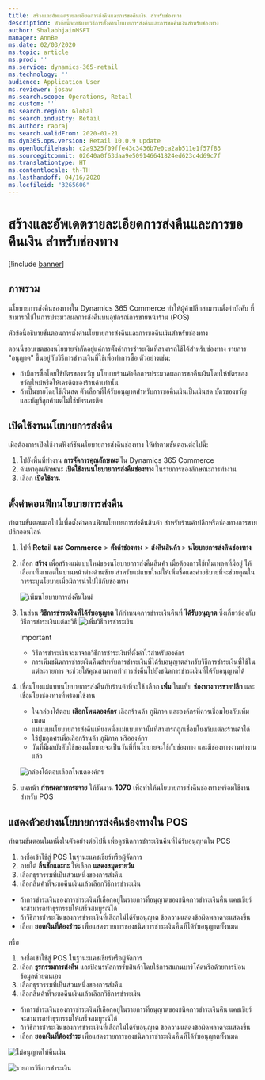 ```yaml
---
title: สร้างและอัพเดตรายละเอียดการส่งคืนและการขอคืนเงิน สำหรับช่องทาง
description: หัวข้อนี้จะอธิบายวิธีการตั้งค่านโยบายการส่งคืนและการขอคืนเงินสำหรับช่องทาง
author: ShalabhjainMSFT
manager: AnnBe
ms.date: 02/03/2020
ms.topic: article
ms.prod: ''
ms.service: dynamics-365-retail
ms.technology: ''
audience: Application User
ms.reviewer: josaw
ms.search.scope: Operations, Retail
ms.custom: ''
ms.search.region: Global
ms.search.industry: Retail
ms.author: rapraj
ms.search.validFrom: 2020-01-21
ms.dyn365.ops.version: Retail 10.0.9 update
ms.openlocfilehash: c2a9325f09ffe43c3436b7e0ca2ab511e1f57f83
ms.sourcegitcommit: 02640a0f63daa9e509146641824ed623c4d69c7f
ms.translationtype: HT
ms.contentlocale: th-TH
ms.lasthandoff: 04/16/2020
ms.locfileid: "3265606"
---
```

# <a name="create-and-update-a-returns-and-refunds-policy-for-a-channel"></a>สร้างและอัพเดตรายละเอียดการส่งคืนและการขอคืนเงิน สำหรับช่องทาง

[!include [banner](includes/banner.md)]

## <a name="overview"></a>ภาพรวม

นโยบายการส่งคืนช่องทางใน Dynamics 365 Commerce ทำให้ผู้ค้าปลีกสามารถตั้งค่าบังคับ ที่สามารถใช้ในการประมวลผลการส่งคืนบนอุปกรณ์การขายหน้าร้าน (POS)  

หัวข้อนี้อธิบายขั้นตอนการตั้งค่านโยบายการส่งคืนและการขอคืนเงินสำหรับช่องทาง

ตอนนี้ขอบเขตของนโยบายจำกัดอยู่แค่การตั้งค่าการชำระเงินที่สามารถใช้ได้สำหรับช่องทาง รายการ "อนุญาต" ขึ้นอยู่กับวิธีการชำระเงินที่ใช้เพื่อทำการซื้อ ตัวอย่างเช่น:

- ถ้ามีการซื้อโดยใช้บัตรของขวัญ นโยบายร้านค้าคือการประมวลผลการขอคืนเงินโดยให้บัตรของขวัญใหม่หรือให้เครดิตของร้านค้าเท่านั้น 
- ถ้าเป็นขายโดยใช้เงินสด ตัวเลือกที่ได้รับอนุญาตสำหรับการขอคืนเงินเป็นเงินสด บัตรของขวัญ และบัญชีลูกค้าแต่ไม่ใช่บัตรเครดิต 


## <a name="enable-return-policy"></a>เปิดใช้งานนโยบายการส่งคืน

เมื่อต้องการเปิดใช้งานฟังก์ชันนโยบายการส่งคืนช่องทาง ให้ทำตามขั้นตอนต่อไปนี้:

1. ไปยังพื้นที่ทำงาน **การจัดการคุณลักษณะ** ใน Dynamics 365 Commerce
2. ค้นหาคุณลักษณะ **เปิดใช้งานนโยบายการส่งคืนช่องทาง** ในรายการของลักษณะการทำงาน
3. เลือก **เปิดใช้งาน** 

## <a name="configure-return-policy"></a>ตั้งค่าคอนฟิกนโยบายการส่งคืน

ทำตามขั้นตอนต่อไปนี้เพื่อตั้งค่าคอนฟิกนโยบายการส่งคืนสินค้า สำหรับร้านค้าปลีกหรือช่องทางการขายปลีกออนไลน์

1. ไปที่ **Retail และ Commerce** \> **ตั้งค่าช่องทาง** \> **ส่งคืนสินค้า** \> **นโยบายการส่งคืนช่องทาง**

2. เลือก **สร้าง** เพื่อสร้างแม่แบบใหม่ของนโยบายการส่งคืนสินค้า เมื่อต้องการใช้เท็มเพลตที่มีอยู่ ให้เลือกเท็มเพลตในบานหน้าต่างด้านซ้าย สำหรับแม่แบบใหม่ให้เพิ่มชื่อและคำอธิบายที่จะช่วยคุณในการระบุนโยบายเมื่อมีการนำไปใช้กับช่องทาง

   ![เพิ่มนโยบายการส่งคืนใหม่](media/Return-policy-page1.png "เพิ่มนโยบายการส่งคืนใหม่")
     
   
3. ในส่วน **วิธีการชำระเงินที่ได้รับอนุญาต** ให้กำหนดการชำระเงินคืนที่ **ได้รับอนุญาต** ซึ่งเกี่ยวข้องกับวิธีการชำระเงินแต่ละวิธี
   ![เพิ่มวิธีการชำระเงิน](media/Return-policy-page2.PNG "การตั้งค่าวิธีการชำระเงินสำหรับชนิดการชำระเงิน")
   
    > [!IMPORTANT]
    > - วิธีการชำระเงินจะมาจากวิธีการชำระเงินที่ตั้งค่าไว้สำหรับองค์กร
    > - การเพิ่มชนิดการชำระเงินคืนสำหรับการชำระเงินที่ได้รับอนุญาตสำหรับวิธีการชำระเงินที่ใช้ในแต่ละรายการ จะช่วยให้คุณสามารถทำการส่งคืนไปยังชนิดการชำระเงินที่ได้รับอนุญาตได้
    
4. เชื่อมโยงแม่แบบนโยบายการส่งคืนกับร้านค้าที่จะใช้ เลือก **เพิ่ม** ในแท็บ **ช่องทางการขายปลีก** และเชื่อมโยงช่องทางที่พร้อมใช้งาน 

    - ในกล่องโต้ตอบ **เลือกโหนดองค์กร** เลือกร้านค้า ภูมิภาค และองค์กรที่ควรเชื่อมโยงกับเท็มเพลต
    - แม่แบบนโยบายการส่งคืนเพียงหนึ่งแม่แบบเท่านั้นที่สามารถถูกเชื่อมโยงกับแต่ละร้านค้าได้
    - ใช้ปุ่มลูกศรเพื่อเลือกร้านค้า ภูมิภาค หรือองค์กร
    - วันที่มีผลบังคับใช้ของนโยบายจะเป็นวันที่ที่นโยบายจะใช้กับช่องทาง และมีช่องทางงานทำงานแล้ว 

    ![กล่องโต้ตอบเลือกโหนดองค์กร](media/Return-policy-page3.PNG "กล่องโต้ตอบเลือกโหนดองค์กร")

5. บนหน้า **กำหนดการกระจาย** ให้รันงาน **1070** เพื่อทำให้นโยบายการส่งคืนช่องทางพร้อมใช้งานสำหรับ POS

## <a name="preview-the-channel-return-policy-in-the-pos"></a>แสดงตัวอย่างนโยบายการส่งคืนช่องทางใน POS

ทำตามขั้นตอนในหนึ่งในตัวอย่างต่อไปนี้ เพื่อดูชนิดการชำระเงินคืนที่ได้รับอนุญาตใน POS

1. ลงชื่อเข้าใช้สู่ POS ในฐานะแคชเชียร์หรือผู้จัดการ
2. ภายใต้ **ลิ้นชักและกะ** ให้เลือก **แสดงสมุดรายวัน**
3. เลือกธุรกรรมที่เป็นส่วนหนึ่งของการส่งคืน 
4. เลือกสินค้าที่จะขอคืนเงินแล้วเลือกวิธีการชำระเงิน  
- ถ้าการชำระเงินของการชำระเงินที่เลือกอยู่ในรายการที่อนุญาตของชนิดการชำระเงินคืน แคชเชียร์จะสามารถทำธุรกรรมให้เสร็จสมบูรณ์ได้
- ถ้าวิธีการชำระเงินของการชำระเงินที่เลือกไม่ได้รับอนุญาต ข้อความแสดงข้อผิดพลาดจะแสดงขึ้น
- เลือก **ยอดเงินที่ต้องชำระ** เพื่อแสดงรายการของชนิดการชำระเงินคืนที่ได้รับอนุญาตทั้งหมด

หรือ

1. ลงชื่อเข้าใช้สู่ POS ในฐานะแคชเชียร์หรือผู้จัดการ
2. เลือก **ธุรกรรมการส่งคืน** และป้อนรหัสการรับสินค้าโดยใช้การสแกนบาร์โค้ดหรือด้วยการป้อนข้อมูลด้วยตนเอง 
3. เลือกธุรกรรมที่เป็นส่วนหนึ่งของการส่งคืน 
4. เลือกสินค้าที่จะขอคืนเงินแล้วเลือกวิธีการชำระเงิน  
- ถ้าการชำระเงินของการชำระเงินที่เลือกอยู่ในรายการที่อนุญาตของชนิดการชำระเงินคืน แคชเชียร์จะสามารถทำธุรกรรมให้เสร็จสมบูรณ์ได้
- ถ้าวิธีการชำระเงินของการชำระเงินที่เลือกไม่ได้รับอนุญาต ข้อความแสดงข้อผิดพลาดจะแสดงขึ้น
- เลือก **ยอดเงินที่ต้องชำระ** เพื่อแสดงรายการของชนิดการชำระเงินคืนที่ได้รับอนุญาตทั้งหมด

![ไม่อนุญาตให้คืนเงิน](media/Return-policy-page6.png "ประเภทการคืนเงินไม่ได้รับอนุญาต")



![รายการวิธีการชำระเงิน](media/Return-policy-page5.PNG "ประเภทการคืนเงินได้รับอนุญาต")
